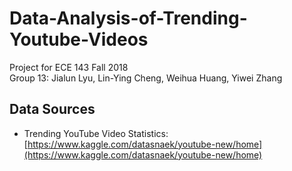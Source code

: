 # Data-Analysis-of-Trending-Youtube-Videos
Project for ECE 143 Fall 2018  
Group 13: Jialun Lyu, Lin-Ying Cheng, Weihua Huang, Yiwei Zhang

## Data Sources
* Trending YouTube Video Statistics: [https://www.kaggle.com/datasnaek/youtube-new/home](https://www.kaggle.com/datasnaek/youtube-new/home)
